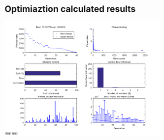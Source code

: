 # Optimiaztion calculated results

![calculated results](https://github.com/xijunke/HoverEnergyConsumptionOptimizations_WKP/blob/main/WingM5_4_10variable_Prescribed_Harmonic/calculated_results_20150616-high_frequncy/calculated_results.png)

